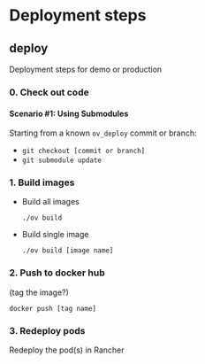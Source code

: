 # Deployment steps

## deploy

Deployment steps for demo or production

### 0. Check out code

#### Scenario #1: Using Submodules

Starting from a known `ov_deploy` commit or branch:

- `git checkout [commit or branch]`
- `git submodule update`

### 1. Build images

- Build all images

  `./ov build`

- Build single image

  `./ov build [image name]`

### 2. Push to docker hub

(tag the image?)

`docker push [tag name]`

### 3. Redeploy pods

Redeploy the pod(s) in Rancher
